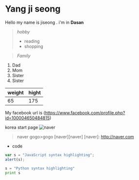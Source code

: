 Yang ji seong
=============
Hello my name is jiseong . i'm in **Dasan**

>*hobby*
>- reading
>- shopping

>*Family*
1. Dad
2. Mom
3. Sister
4. Sister

weight   |  hight
-------- | ---
  65     | 175
My facebook url is (https://www.facebook.com/profile.php?id=100004650484815)

korea start page ![naver](http://platum.kr/wp-content/uploads/2016/01/naver2.png)


>naver gogo>gogo
[naver][naver]
[naver]: http://naver.com 




+ code
```javascript
var s = "JavaScript syntax highlighting";
alert(s);
```
 
```python
s = "Python syntax highlighting"
print s
```





